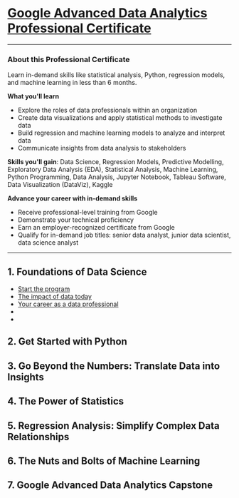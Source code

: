 # [Google Advanced Data Analytics Professional Certificate](https://www.coursera.org/professional-certificates/google-advanced-data-analytics)


---
### About this Professional Certificate

Learn in-demand skills like statistical analysis, Python, regression models, and machine learning in less than 6 months.

**What you'll learn**<br>
- Explore the roles of data professionals within an organization 
- Create data visualizations and apply statistical methods to investigate data
- Build regression and machine learning models to analyze and interpret data
- Communicate insights from data analysis to stakeholders

**Skills you'll gain**: Data Science, Regression Models, Predictive Modelling, Exploratory Data Analysis (EDA), Statistical Analysis, Machine Learning, Python Programming, Data Analysis, Jupyter Notebook, Tableau Software, Data Visualization (DataViz), Kaggle

**Advance your career with in-demand skills**<br>
- Receive professional-level training from Google
- Demonstrate your technical proficiency
- Earn an employer-recognized certificate from Google
- Qualify for in-demand job titles: senior data analyst, junior data scientist, data science analyst
---
## 1. Foundations of Data Science
- [Start the program](https://github.com/jinyongyu/google_advanced_data_analytics_professional_certificate/wiki/1.1.1.Start-the-program)
- [The impact of data today](https://github.com/jinyongyu/google_advanced_data_analytics_professional_certificate/wiki/1.2.The-impact-of-data-today)
- [Your career as a data professional](https://github.com/jinyongyu/google_advanced_data_analytics_professional_certificate/wiki/1.3.Your-career-as-a-data-professional)
- []()
- []()
## 2. Get Started with Python
## 3. Go Beyond the Numbers: Translate Data into Insights
## 4. The Power of Statistics
## 5. Regression Analysis: Simplify Complex Data Relationships
## 6. The Nuts and Bolts of Machine Learning
## 7. Google Advanced Data Analytics Capstone
